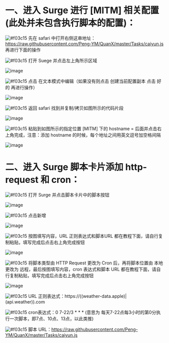 # 一、进入 Surge 进行 [MITM] 相关配置(此处并未包含执行脚本的配置)：

![#f03c15](https://placehold.it/15/f03c15/000000?text=+) 先在 safari 中打开右侧这串地址：https://raw.githubusercontent.com/Peng-YM/QuanX/master/Tasks/caiyun.js 再进行下面的操作

![#f03c15](https://placehold.it/15/f03c15/000000?text=+) 打开 Suege 并点击左上角所示区域

![image](https://raw.githubusercontent.com/chiupam/tutorial-image/master/Surge/peizhi.jpg)

![#f03c15](https://placehold.it/15/f03c15/000000?text=+) 点击 在文本模式中编辑（如果没有则点击 创建当前配置副本 点击 好的 再进行操作）

![image](https://raw.githubusercontent.com/chiupam/tutorial-image/master/Surge/bianji.jpg)

![#f03c15](https://placehold.it/15/f03c15/000000?text=+) 返回 safari 找到并复制/拷贝如图所示的代码片段

![image](https://raw.githubusercontent.com/chiupam/tutorial-image/master/Surge/caiyun_hostname.jpg)

![#f03c15](https://placehold.it/15/f03c15/000000?text=+) 粘贴到如图所示的指定位置 [MITM] 下的 hostname = 后面并点击右上角完成，注意：添加 hostname 的时候，每个地址之间用英文逗号加空格间隔

![image](https://raw.githubusercontent.com/chiupam/tutorial-image/master/Surge/hostname.jpg)

# 二、进入 Surge 脚本卡片添加 http-request 和 cron： 

![#f03c15](https://placehold.it/15/f03c15/000000?text=+) 打开 Surge 并点击脚本卡片中的脚本按钮

![image](https://raw.githubusercontent.com/chiupam/tutorial-image/master/Surge/Script_local.jpg)

![#f03c15](https://placehold.it/15/f03c15/000000?text=+) 点击新增

![image](https://raw.githubusercontent.com/chiupam/tutorial-image/master/Surge/Script_new.jpg)

![#f03c15](https://placehold.it/15/f03c15/000000?text=+) 按图填写内容，URL 正则表达式和脚本URL 都在教程下面，请自行复制粘贴，填写完成后点击右上角完成按钮

![image](https://raw.githubusercontent.com/chiupam/tutorial-image/master/Surge/caiyun_request.jpg)

![#f03c15](https://placehold.it/15/f03c15/000000?text=+) 将脚本类型由 HTTP Request 更改为 Cron 后，再将脚本位置由 本地 更改为 远程，最后按图填写内容，cron 表达式和脚本 URL 都在教程下面，请自行复制粘贴，填写完成后点击右上角完成按钮

![image](https://raw.githubusercontent.com/chiupam/tutorial-image/master/Surge/caiyun_cron.jpg)

![#f03c15](https://placehold.it/15/f03c15/000000?text=+) URL 正则表达式：https:\/\/((weather-data\.apple)|(api.weather))\.com

![#f03c15](https://placehold.it/15/f03c15/000000?text=+) cron表达式：0 7-22/3 * * * (意思为 每天7-22点每3小时的第0分执行一次脚本，即7点、10点、13点，以此类推)

![#f03c15](https://placehold.it/15/f03c15/000000?text=+) 脚本 URL：https://raw.githubusercontent.com/Peng-YM/QuanX/master/Tasks/caiyun.js 

